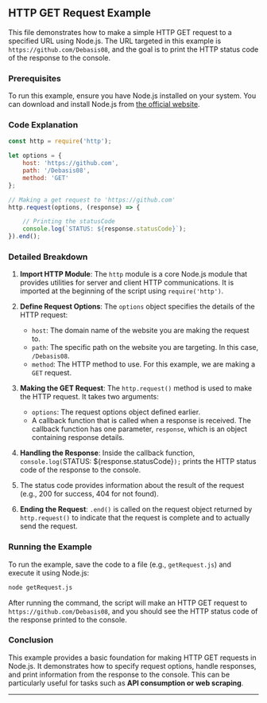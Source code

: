 ## HTTP GET Request Example

This file demonstrates how to make a simple HTTP GET request to a specified URL using Node.js. The URL targeted in this example is `https://github.com/Debasis08`, and the goal is to print the HTTP status code of the response to the console.

### Prerequisites

To run this example, ensure you have Node.js installed on your system. You can download and install Node.js from [the official website](https://nodejs.org/).

### Code Explanation

```javascript
const http = require('http');

let options = {
    host: 'https://github.com',
    path: '/Debasis08',
    method: 'GET'
};

// Making a get request to 'https://github.com'
http.request(options, (response) => {

    // Printing the statusCode
    console.log(`STATUS: ${response.statusCode}`);
}).end();

```

### Detailed Breakdown

1. **Import HTTP Module**: The `http` module is a core Node.js module that provides utilities for server and client HTTP communications. It is imported at the beginning of the script using `require('http')`.

2. **Define Request Options**: The `options` object specifies the details of the HTTP request:
   - `host`: The domain name of the website you are making the request to.
   - `path`: The specific path on the website you are targeting. In this case, `/Debasis08`.
   - `method`: The HTTP method to use. For this example, we are making a `GET` request.

3. **Making the GET Request**: The `http.request()` method is used to make the HTTP request. It takes two arguments:
   - `options`: The request options object defined earlier.
   - A callback function that is called when a response is received. The callback function has one parameter, `response`, which is an object containing response details.

4. **Handling the Response**: Inside the callback function, `console.log(`STATUS: ${response.statusCode}`);` prints the HTTP status code of the response to the console.
5. The status code provides information about the result of the request (e.g., 200 for success, 404 for not found).

6. **Ending the Request**: `.end()` is called on the request object returned by `http.request()` to indicate that the request is complete and to actually send the request.

### Running the Example

To run the example, save the code to a file (e.g., `getRequest.js`) and execute it using Node.js:

```bash
node getRequest.js
```

After running the command, the script will make an HTTP GET request to `https://github.com/Debasis08`, and you should see the HTTP status code of the response printed to the console.

### Conclusion

This example provides a basic foundation for making HTTP GET requests in Node.js. It demonstrates how to specify request options, handle responses, and print information from the response to the console.
This can be particularly useful for tasks such as **API consumption or web scraping**.

---
